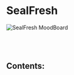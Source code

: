 # SealFresh
![SealFresh MoodBoard](https://github.com/user-attachments/assets/597f2403-38f6-4a9d-b756-50a294d96fdc)
<br><br>
<br><br>
## Contents:

